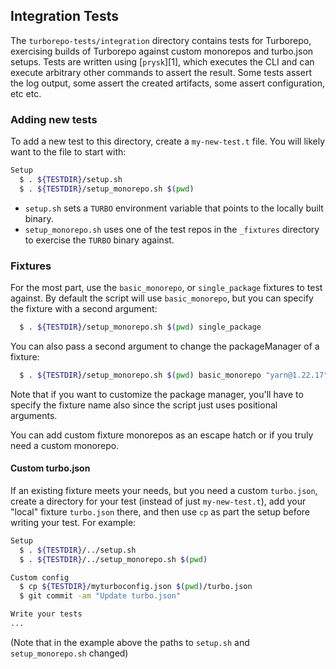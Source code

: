 ## Integration Tests

The `turborepo-tests/integration` directory contains tests for Turborepo, exercising builds of
Turborepo against custom monorepos and turbo.json setups. Tests are written using [`prysk`][1],
which executes the CLI and can execute arbitrary other commands to assert the result. Some tests
assert the log output, some assert the created artifacts, some assert configuration, etc etc.

### Adding new tests

To add a new test to this directory, create a `my-new-test.t` file. You will likely want to
the file to start with:

```bash
Setup
  $ . ${TESTDIR}/setup.sh
  $ . ${TESTDIR}/setup_monorepo.sh $(pwd)
```

- `setup.sh` sets a `TURBO` environment variable that points to the locally built binary.
- `setup_monorepo.sh` uses one of the test repos in the `_fixtures` directory to exercise
  the `TURBO` binary against.

### Fixtures

For the most part, use the `basic_monorepo`, or `single_package` fixtures to test against.
By default the script will use `basic_monorepo`, but you can specify the fixture with a second
argument:

```bash
  $ . ${TESTDIR}/setup_monorepo.sh $(pwd) single_package
```

You can also pass a second argument to change the packageManager of a fixture:

```bash
  $ . ${TESTDIR}/setup_monorepo.sh $(pwd) basic_monorepo "yarn@1.22.17"
```

Note that if you want to customize the package manager, you'll have to specify the fixture name
also since the script just uses positional arguments.

You can add custom fixture monorepos as an escape hatch or if you truly need a custom monorepo.

#### Custom turbo.json

If an existing fixture meets your needs, but you need a custom `turbo.json`, create
a directory for your test (instead of just `my-new-test.t`), add your "local" fixture `turbo.json`
there, and then use `cp` as part the setup before writing your test. For example:

```bash
Setup
  $ . ${TESTDIR}/../setup.sh
  $ . ${TESTDIR}/../setup_monorepo.sh $(pwd)

Custom config
  $ cp ${TESTDIR}/myturboconfig.json $(pwd)/turbo.json
  $ git commit -am "Update turbo.json"

Write your tests
...
```

(Note that in the example above the paths to `setup.sh` and `setup_monorepo.sh` changed)
